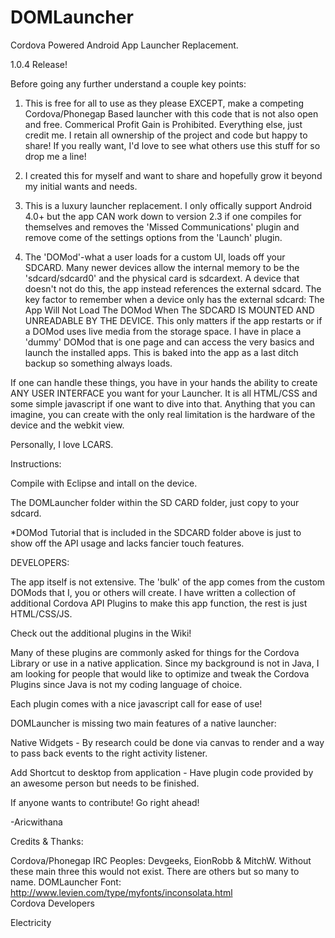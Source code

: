 DOMLauncher
===========

Cordova Powered Android App Launcher Replacement. 

1.0.4 Release! 

Before going any further understand a couple key points:

1.  This is free for all to use as they please EXCEPT, make a competing Cordova/Phonegap Based launcher with this code that is not also open and free.  Commerical Profit Gain is Prohibited. Everything else, just credit me.  I retain all ownership of the project and code but happy to share!  If you really want, I'd love to see what others use this stuff for so drop me a line!

2.  I created this for myself and want to share and hopefully grow it beyond my initial wants and needs. 

3.  This is a luxury launcher replacement.  I only offically support Android 4.0+ but the app CAN work down to version 2.3 if one compiles for themselves and removes the 'Missed Communications' plugin and remove come of the settings options from the 'Launch' plugin.

4.  The 'DOMod'-what a user loads for a custom UI, loads off your SDCARD. Many newer devices allow the internal memory to be the 'sdcard/sdcard0' and the physical card is sdcardext.  A device that doesn't not do this, the app instead references the external sdcard.  The key factor to remember when a device only has the external sdcard:  The App Will Not Load The DOMod When The SDCARD IS MOUNTED AND UNREADABLE BY THE DEVICE.  This only matters if the app restarts or if a DOMod uses live media from the storage space.  I have in place a 'dummy' DOMod that is one page and can access the very basics and launch the installed apps. This is baked into the app as a last ditch backup so something always loads.

If one can handle these things, you have in your hands the ability to create ANY USER INTERFACE you want for your Launcher.  It is all HTML/CSS and some simple javascript if one want to dive into that.  Anything that you can imagine, you can create with the only real limitation is the hardware of the device and the webkit view.

Personally, I love LCARS.





Instructions:

Compile with Eclipse and intall on the device.

The DOMLauncher folder within the SD CARD folder, just copy to your sdcard. 

*DOMod Tutorial that is included in the SDCARD folder above is just to show off the API usage and lacks fancier touch features.

DEVELOPERS:

The app itself is not extensive.  The 'bulk' of the app comes from the custom DOMods that I, you or others will create.  I have written a collection of additional Cordova API Plugins to make this app function, the rest is just HTML/CSS/JS.

Check out the additional plugins in the Wiki!

Many of these plugins are commonly asked for things for the Cordova Library or use in a native application.  Since my background is not in Java, I am looking for people that would like to optimize and tweak the Cordova Plugins since Java is not my coding language of choice.

Each plugin comes with a nice javascript call for ease of use!


DOMLauncher is missing two main features of a native launcher:

Native Widgets - By research could be done via canvas to render and a way to pass back events to the right activity listener.

Add Shortcut to desktop from application - Have plugin code provided by an awesome person but needs to be finished.

If anyone wants to contribute!  Go right ahead!

-Aricwithana


Credits & Thanks:

Cordova/Phonegap IRC Peoples:  Devgeeks, EionRobb & MitchW.  Without these main three this would not exist.  There are others but so many to name.
DOMLauncher Font:  http://www.levien.com/type/myfonts/inconsolata.html  
Cordova Developers

Electricity
